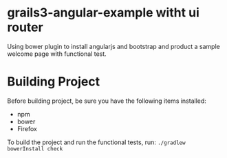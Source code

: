 # grails3-angular-example witht ui router
Using bower plugin to install angularjs and bootstrap and product a sample welcome page with functional test.

# Building Project
Before building project, be sure you have the following items installed:
* npm
* bower
* Firefox

To build the project and run the functional tests, run:
`./gradlew bowerInstall check`

